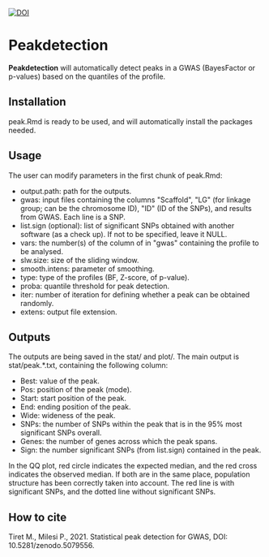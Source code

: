 [![DOI](https://zenodo.org/badge/DOI/10.5281/zenodo.5079556.svg)](https://doi.org/10.5281/zenodo.5079556)

# Peakdetection

**Peakdetection** will automatically detect peaks in a GWAS (BayesFactor or p-values) based on the quantiles of the profile.  

## Installation

peak.Rmd is ready to be used, and will automatically install the packages needed. 

## Usage

The user can modify parameters in the first chunk of peak.Rmd:
- output.path: path for the outputs.  
- gwas: input files containing the columns "Scaffold", "LG" (for linkage group; can be the chromosome ID), "ID" (ID of the SNPs), and results from GWAS. Each line is a SNP. 
- list.sign (optional): list of significant SNPs obtained with another software (as a check up). If not to be specified, leave it NULL. 
- vars: the number(s) of the column of in "gwas" containing the profile to be analysed. 
- slw.size: size of the sliding window. 
- smooth.intens: parameter of smoothing.
- type: type of the profiles (BF, Z-score, of p-value). 
- proba: quantile threshold for peak detection. 
- iter: number of iteration for defining whether a peak can be obtained randomly. 
- extens: output file extension.  

## Outputs

The outputs are being saved in the stat/ and plot/. The main output is stat/peak.\*.txt, containing the following column:
- Best: value of the peak.
- Pos: position of the peak (mode).
- Start: start position of the peak. 
- End: ending position of the peak. 
- Wide: wideness of the peak. 
- SNPs: the number of SNPs within the peak that is in the 95% most significant SNPs overall. 
- Genes: the number of genes across which the peak spans. 
- Sign: the number significant SNPs (from list.sign) contained in the peak. 

In the QQ plot, red circle indicates the expected median, and the red cross indicates the observed median. If both are in the same place, population structure has been correctly taken into account. The red line is with significant SNPs, and the dotted line without significant SNPs. 

## How to cite

Tiret M., Milesi P., 2021. Statistical peak detection for GWAS, DOI: 10.5281/zenodo.5079556.


